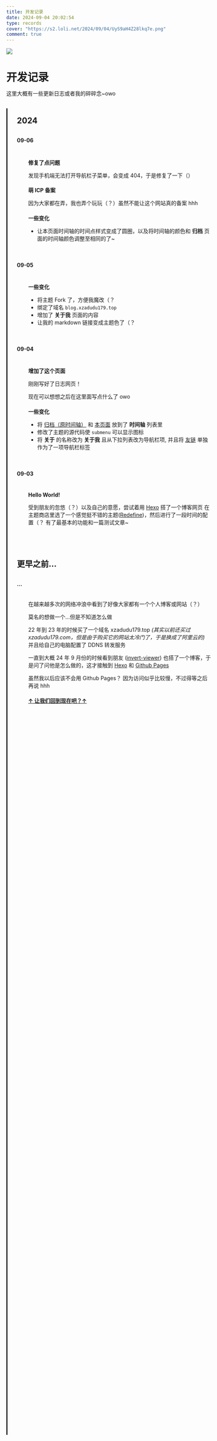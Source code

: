 ```yaml
---
title: 开发记录
date: 2024-09-04 20:02:54
type: records
cover: "https://s2.loli.net/2024/09/04/UyS9aH4Z28lkq7e.png"
comment: true
---
```


![](https://s2.loli.net/2024/09/04/D37wSGlNo198Mxg.png)

# 开发记录

这里大概有一些更新日志或者我的碎碎念~owo

<style>
    * {
        padding: 0;
        margin: 0;
    }
    h2.year {

    }

    .circsmall {
        width: 12px;
        height: 12px;
        border: 3px solid var(--border-color);
        background: var(--background-color);
        border-radius: 999%;
        margin-left: -32.4px;
        position: relative;
        top: 23px;
    }

    .timeline {
        width:96%;
        height:90%;
        padding-left:25px;
        border-left:3px solid;
        border-image:linear-gradient(var(--border-color) 0%, var(--border-color) 90%, #0000 100%) 1;
    }

    .circbig {
        width: 20px;
        height: 20px;
        border: 3px solid var(--primary-color);
        background: var(--background-color);
        border-radius: 999%;
        margin-left: -36.5px;
        position: relative;
        top: 30px;
        box-shadow: 0 0 50px 5px transparent;
    }

    .uparrow {
        position: relative;
        top: 20.3px;
        right: 7.9px;
        color: var(--border-color);
        font-size: 25px;
    }

    .content {
        display: block;
        background: var(--second-background-color);
        padding: 20px;
        width:100%;
        margin-left: 10px;
        box-shadow: var(--redefine-box-shadow-flat);
        border-radius: 10px;
    }
</style>

<i class="fa-sharp fa-regular fa-arrow-up uparrow"></i>

<div class="timeline">
<h2 class="year"><div class="circbig"></div>2024</h2>

<!-- start content -->
<h4>
    <div class="circsmall"></div>
    09-06
</h4>
<span class="content">

#### 修复了点问题

发现手机端无法打开导航栏子菜单，会变成 404，于是修复了一下（）

#### 萌 ICP 备案

因为大家都在弄，我也弄个玩玩（？）虽然不能让这个网站真的备案 hhh

#### 一些变化

- 让本页面时间轴的时间点样式变成了圆圈，以及将时间轴的颜色和 **归档** 页面的时间轴颜色调整至相同的了~

</span>
<!-- end content -->

<!-- start content -->
<h4>
    <div class="circsmall"></div>
    09-05
</h4>
<span class="content">

#### 一些变化

-   将主题 Fork 了，方便我魔改（？
-   绑定了域名 `blog.xzadudu179.top`
-   增加了 **关于我** 页面的内容
-   让我的 markdown 链接变成主题色了（？

</span>
<!-- end content -->

<!-- start content -->
<h4>
    <div class="circsmall"></div>
    09-04
</h4>
<span class="content">

#### 增加了这个页面

刚刚写好了日志网页！

现在可以想想之后在这里面写点什么了 owo

#### 一些变化

-   将 [归档（原时间轴）](/archives) 和 [本页面](.) 放到了 **时间轴** 列表里
-   修改了主题的源代码使 `submenu` 可以显示图标
-   将 **关于** 的名称改为 **关于我** 且从下拉列表改为导航栏项, 并且将 [友链](/links) 单独作为了一项导航栏标签

</span>
<!-- end content -->

<!-- startcontent -->
<h4>
    <div class="circsmall"></div>
    09-03
</h4>
<span class="content">

#### Hello World!

受到朋友的忽悠（？）以及自己的意愿，尝试着用 [Hexo](https://hexo.io/zh-cn/) 搭了一个博客网页
在主题商店里选了一个感觉挺不错的主题([Redefine](https://github.com/EvanNotFound/hexo-theme-redefine))，然后进行了一段时间的配置（？
有了最基本的功能和一篇测试文章~

</span>
<!-- end content -->

<h2 class="year"><div class="circbig"></div>更早之前...</h2>
<!-- startcontent -->
<h4>
    <div class="circsmall"></div>
    ...
</h4>
<span class="content">

在越来越多次的网络冲浪中看到了好像大家都有一个个人博客或网站（？）

莫名的想做一个...但是不知道怎么做

22 年到 23 年的时候买了一个域名 xzadudu179.top _(其实以前还买过 xzadudu179.com，但是由于购买它的网站太冷门了，于是换成了阿里云的)_ 并且给自己的电脑配置了 DDNS 转发服务

一直到大概 24 年 9 月份的时候看到朋友 ([invert-viewer](https://invert-viewer.github.io/)) 也搭了一个博客，于是问了问他是怎么做的，这才接触到 [Hexo](https://hexo.io/zh-cn/) 和 [Github Pages](https://pages.github.com/)

虽然我以后应该不会用 Github Pages？ 因为访问似乎比较慢，不过得等之后再说 hhh



#### [↑ 让我们回到现在吧？↑](#)

</span>
<!-- end content -->

</div>
